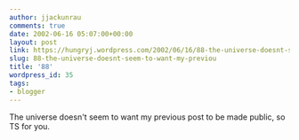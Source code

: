 ```yaml
---
author: jjackunrau
comments: true
date: 2002-06-16 05:07:00+00:00
layout: post
link: https://hungryj.wordpress.com/2002/06/16/88-the-universe-doesnt-seem-to-want-my-previou/
slug: 88-the-universe-doesnt-seem-to-want-my-previou
title: '88'
wordpress_id: 35
tags:
- blogger
---
```


The universe doesn't seem to want my previous post to be made public, so TS for you.
